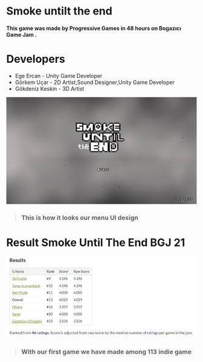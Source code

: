# Smoke untilt the end
#### This game was made by Progressive Games in 48 hours on Bogazıcı Game Jam . 

# Developers 
* Ege Ercan - Unity Game Developer
* Görkem Uçar - 2D Artist,Sound Designer,Unity Game Developer
* Gökdeniz Keskin - 3D Artist

![Screenshot](smokeUntillTheEnd.png)

> ### This is how it looks our menu UI design

# Result Smoke Until The End BGJ 21 
![Screenshot](bgjPhoto.png)
> ### With our first game we have made among 113 indie game
